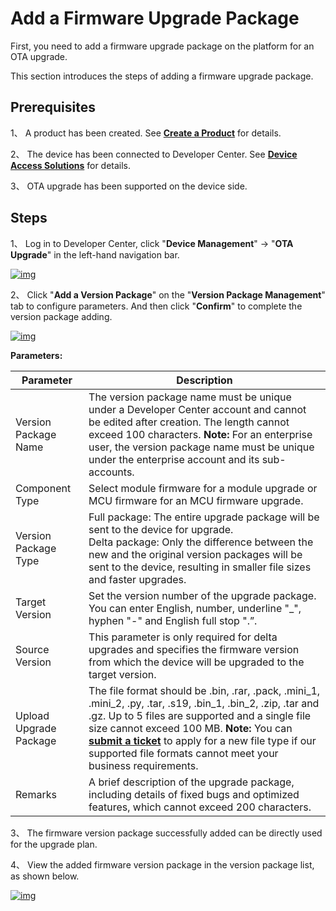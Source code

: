 # Add a Firmware Upgrade Package



First, you need to add a firmware upgrade package on the platform for an OTA upgrade. 

This section introduces the steps of adding a firmware upgrade package.

## Prerequisites

1、  A product has been created. See [**Create a Product**](/deviceDevelop/ProductDevelop/ProductManagement) for details.

2、  The device has been connected to Developer Center. See [**Device Access Solutions**](/deviceDevelop/DeviceAccessPlan/AccessPlan) for details. 

3、  OTA upgrade has been supported on the device side.

 

## Steps

1、  Log in to Developer Center, click "**Device Management**" → "**OTA Upgrade**" in the left-hand navigation bar.

​<a data-fancybox title="img" href="/en/guide/ota/ota04.png">![img](/en/guide/ota/ota04.png)</a>                            

 

2、  Click "**Add a Version Package**" on the "**Version Package Management**" tab to configure parameters. And then click "**Confirm**" to complete the version package adding.


​<a data-fancybox title="img" href="/en/guide/ota/ota05.png">![img](/en/guide/ota/ota05.png)</a>    


**Parameters:**

| **Parameter**          | **Description**                                              |
| ---------------------- | ------------------------------------------------------------ |
| Version Package Name   | The version package name must be unique under a Developer  Center account and cannot be edited after creation. The length cannot exceed  100 characters.  **Note:** For an enterprise user, the version package name must be  unique under the enterprise account and its sub-accounts. |
| Component Type         | Select module  firmware for a module upgrade or MCU firmware for an MCU firmware upgrade. |
| Version Package Type   | Full package: The entire upgrade package will be sent to  the device for upgrade. <br>  Delta package: Only the difference between the new and the  original version packages will be sent to the device, resulting in smaller  file sizes and faster upgrades. |
| Target Version         | Set the version number of the  upgrade package. You can enter English, number, underline "_", hyphen "-" and English full stop ".”. |
| Source Version         | This parameter is only required for delta upgrades and  specifies the firmware version from which the device will be upgraded to the  target version. |
| Upload Upgrade Package | The file format should  be .bin, .rar, .pack, .mini_1, .mini_2, .py, .tar, .s19, .bin_1, .bin_2, .zip,  .tar and .gz. Up to 5 files are supported and a single file size cannot  exceed 100 MB.  **Note:** You can [**submit a ticket**](/personalCenter/WorkOrder) to apply for a new  file type if our supported file formats cannot meet your business  requirements. |
| Remarks                | A brief description of the upgrade package, including  details of fixed bugs and optimized features, which cannot exceed 200  characters. |

 

3、  The firmware version package successfully added can be directly used for the upgrade plan.

4、  View the added firmware version package in the version package list, as shown below.

 ​​<a data-fancybox title="img" href="/en/guide/ota/ota06.png">![img](/en/guide/ota/ota06.png)</a>    
